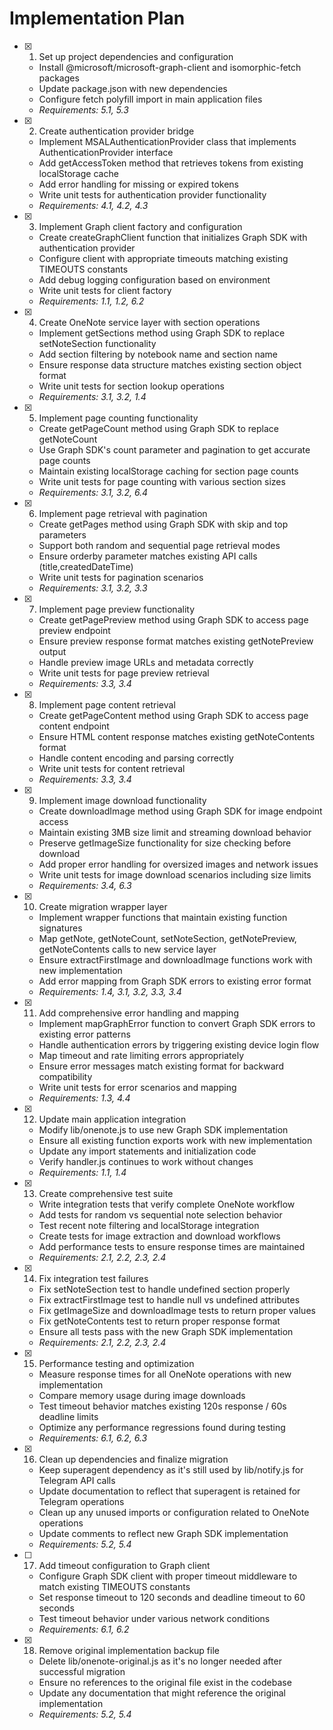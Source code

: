 # Implementation Plan

- [x] 1. Set up project dependencies and configuration

  - Install @microsoft/microsoft-graph-client and isomorphic-fetch packages
  - Update package.json with new dependencies
  - Configure fetch polyfill import in main application files
  - _Requirements: 5.1, 5.3_

- [x] 2. Create authentication provider bridge

  - Implement MSALAuthenticationProvider class that implements AuthenticationProvider interface
  - Add getAccessToken method that retrieves tokens from existing localStorage cache
  - Add error handling for missing or expired tokens
  - Write unit tests for authentication provider functionality
  - _Requirements: 4.1, 4.2, 4.3_

- [x] 3. Implement Graph client factory and configuration

  - Create createGraphClient function that initializes Graph SDK with authentication provider
  - Configure client with appropriate timeouts matching existing TIMEOUTS constants
  - Add debug logging configuration based on environment
  - Write unit tests for client factory
  - _Requirements: 1.1, 1.2, 6.2_

- [x] 4. Create OneNote service layer with section operations

  - Implement getSections method using Graph SDK to replace setNoteSection functionality
  - Add section filtering by notebook name and section name
  - Ensure response data structure matches existing section object format
  - Write unit tests for section lookup operations
  - _Requirements: 3.1, 3.2, 1.4_

- [x] 5. Implement page counting functionality

  - Create getPageCount method using Graph SDK to replace getNoteCount
  - Use Graph SDK's count parameter and pagination to get accurate page counts
  - Maintain existing localStorage caching for section page counts
  - Write unit tests for page counting with various section sizes
  - _Requirements: 3.1, 3.2, 6.4_

- [x] 6. Implement page retrieval with pagination

  - Create getPages method using Graph SDK with skip and top parameters
  - Support both random and sequential page retrieval modes
  - Ensure orderby parameter matches existing API calls (title,createdDateTime)
  - Write unit tests for pagination scenarios
  - _Requirements: 3.1, 3.2, 3.3_

- [x] 7. Implement page preview functionality

  - Create getPagePreview method using Graph SDK to access page preview endpoint
  - Ensure preview response format matches existing getNotePreview output
  - Handle preview image URLs and metadata correctly
  - Write unit tests for page preview retrieval
  - _Requirements: 3.3, 3.4_

- [x] 8. Implement page content retrieval

  - Create getPageContent method using Graph SDK to access page content endpoint
  - Ensure HTML content response matches existing getNoteContents format
  - Handle content encoding and parsing correctly
  - Write unit tests for content retrieval
  - _Requirements: 3.3, 3.4_

- [x] 9. Implement image download functionality

  - Create downloadImage method using Graph SDK for image endpoint access
  - Maintain existing 3MB size limit and streaming download behavior
  - Preserve getImageSize functionality for size checking before download
  - Add proper error handling for oversized images and network issues
  - Write unit tests for image download scenarios including size limits
  - _Requirements: 3.4, 6.3_

- [x] 10. Create migration wrapper layer

  - Implement wrapper functions that maintain existing function signatures
  - Map getNote, getNoteCount, setNoteSection, getNotePreview, getNoteContents calls to new service layer
  - Ensure extractFirstImage and downloadImage functions work with new implementation
  - Add error mapping from Graph SDK errors to existing error format
  - _Requirements: 1.4, 3.1, 3.2, 3.3, 3.4_

- [x] 11. Add comprehensive error handling and mapping

  - Implement mapGraphError function to convert Graph SDK errors to existing error patterns
  - Handle authentication errors by triggering existing device login flow
  - Map timeout and rate limiting errors appropriately
  - Ensure error messages match existing format for backward compatibility
  - Write unit tests for error scenarios and mapping
  - _Requirements: 1.3, 4.4_

- [x] 12. Update main application integration

  - Modify lib/onenote.js to use new Graph SDK implementation
  - Ensure all existing function exports work with new implementation
  - Update any import statements and initialization code
  - Verify handler.js continues to work without changes
  - _Requirements: 1.1, 1.4_

- [x] 13. Create comprehensive test suite

  - Write integration tests that verify complete OneNote workflow
  - Add tests for random vs sequential note selection behavior
  - Test recent note filtering and localStorage integration
  - Create tests for image extraction and download workflows
  - Add performance tests to ensure response times are maintained
  - _Requirements: 2.1, 2.2, 2.3, 2.4_

- [x] 14. Fix integration test failures

  - Fix setNoteSection test to handle undefined section properly
  - Fix extractFirstImage test to handle null vs undefined attributes
  - Fix getImageSize and downloadImage tests to return proper values
  - Fix getNoteContents test to return proper response format
  - Ensure all tests pass with the new Graph SDK implementation
  - _Requirements: 2.1, 2.2, 2.3, 2.4_

- [x] 15. Performance testing and optimization

  - Measure response times for all OneNote operations with new implementation
  - Compare memory usage during image downloads
  - Test timeout behavior matches existing 120s response / 60s deadline limits
  - Optimize any performance regressions found during testing
  - _Requirements: 6.1, 6.2, 6.3_

- [x] 16. Clean up dependencies and finalize migration

  - Keep superagent dependency as it's still used by lib/notify.js for Telegram API calls
  - Update documentation to reflect that superagent is retained for Telegram operations
  - Clean up any unused imports or configuration related to OneNote operations
  - Update comments to reflect new Graph SDK implementation
  - _Requirements: 5.2, 5.4_

- [ ] 17. Add timeout configuration to Graph client

  - Configure Graph SDK client with proper timeout middleware to match existing TIMEOUTS constants
  - Set response timeout to 120 seconds and deadline timeout to 60 seconds
  - Test timeout behavior under various network conditions
  - _Requirements: 6.1, 6.2_

- [x] 18. Remove original implementation backup file
  - Delete lib/onenote-original.js as it's no longer needed after successful migration
  - Ensure no references to the original file exist in the codebase
  - Update any documentation that might reference the original implementation
  - _Requirements: 5.2, 5.4_
